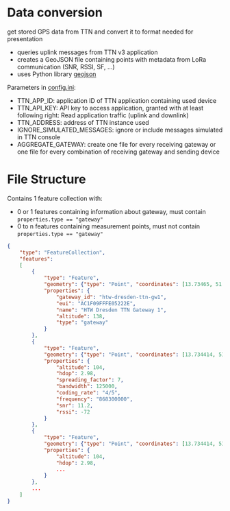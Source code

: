 # Data conversion

get stored GPS data from TTN and convert it to format needed for presentation

 - queries uplink messages from TTN v3 application
 - creates a GeoJSON file containing points with metadata from LoRa communication (SNR, RSSI, SF, ...)
 - uses Python library [geojson](https://pypi.org/project/geojson/)

Parameters in [config.ini](./config.ini):
 - TTN_APP_ID: application ID of TTN application containing used device
 - TTN_API_KEY: API key to access application, granted with at least following right: Read application traffic (uplink and downlink)
 - TTN_ADDRESS: address of TTN instance used
 - IGNORE_SIMULATED_MESSAGES: ignore or include messages simulated in TTN console
 - AGGREGATE_GATEWAY: create one file for every receiving gateway or one file for every combination of receiving gateway and sending device



# File Structure
Contains 1 feature collection with:
 - 0 or 1 features containing information about gateway, must contain `properties.type == "gateway"`
 - 0 to n features containing measurement points, must not contain `properties.type == "gateway"` 
```json
{
	"type": "FeatureCollection",
	"features":
	[
		{
			"type": "Feature",
			"geometry": {"type": "Point", "coordinates": [13.73465, 51.03562]},
			"properties": {
				"gateway_id": "htw-dresden-ttn-gw1",
				"eui": "AC1F09FFFE05222E",
				"name": "HTW Dresden TTN Gateway 1",
				"altitude": 138,
				"type": "gateway"
			}
		},
		{
			"type": "Feature",
			"geometry": {"type": "Point", "coordinates": [13.734414, 51.03625]},
			"properties": {
				"altitude": 104,
				"hdop": 2.98,
				"spreading_factor": 7,
				"bandwidth": 125000,
				"coding_rate": "4/5",
				"frequency": "868300000",
				"snr": 11.2,
				"rssi": -72
			}
		},
		{
			"type": "Feature",
			"geometry": {"type": "Point", "coordinates": [13.734414, 51.03625]},
			"properties": {
				"altitude": 104,
				"hdop": 2.98,
				...
			}
		},
		...
	]
}
```

